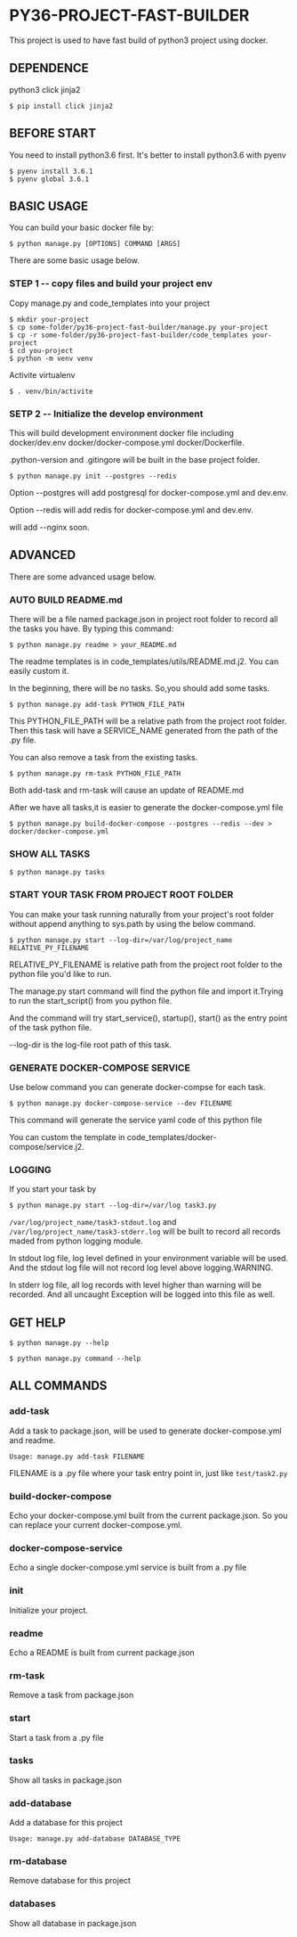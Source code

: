 # PY36-PROJECT-FAST-BUILDER


This project is used to have fast build of python3 project using docker.

## DEPENDENCE

python3
click
jinja2
```
$ pip install click jinja2
```

## BEFORE START

You need to install python3.6 first.
It's better to install python3.6 with pyenv 

```
$ pyenv install 3.6.1
$ pyenv global 3.6.1
```

## BASIC USAGE

You can build your basic docker file by:
```
$ python manage.py [OPTIONS] COMMAND [ARGS]

```
There are some basic usage below.



### STEP 1 -- copy files and build your project env

Copy manage.py and code_templates into your project
```
$ mkdir your-project
$ cp some-folder/py36-project-fast-builder/manage.py your-project
$ cp -r some-folder/py36-project-fast-builder/code_templates your-project
$ cd you-project
$ python -m venv venv
```
Activite virtualenv
```
$ . venv/bin/activite
```

### SETP 2 -- Initialize the develop environment


This will build development environment docker file including docker/dev.env docker/docker-compose.yml docker/Dockerfile.

.python-version and .gitingore will be built in the base project folder.
```
$ python manage.py init --postgres --redis
```
Option --postgres will add postgresql for docker-compose.yml and dev.env.

Option --redis will add redis for docker-compose.yml and dev.env.

will add --nginx soon.

## ADVANCED

There are some advanced usage below.

### AUTO BUILD README.md

There will be a file named package.json in project root folder to record all the tasks you have.
By typing this command:
```
$ python manage.py readme > your_README.md
```
The readme templates is in code_templates/utils/README.md.j2.
You can easily custom it.

In the beginning, there will be no tasks. So,you should add some tasks.
```
$ python manage.py add-task PYTHON_FILE_PATH
```
This PYTHON_FILE_PATH will be a relative path from the project root folder.
Then this task will have a SERVICE_NAME generated from the path of the .py file.

You can also remove a task from the existing tasks.
```
$ python manage.py rm-task PYTHON_FILE_PATH
```

Both add-task and rm-task will cause an update of README.md

After we have all tasks,it is easier to generate the docker-compose.yml file
```
$ python manage.py build-docker-compose --postgres --redis --dev > docker/docker-compose.yml
```

### SHOW ALL TASKS

```
$ python manage.py tasks
```

### START YOUR TASK FROM PROJECT ROOT FOLDER

You can make your task running naturally from your project's root folder without append anything to sys.path by using the below command.
```
$ python manage.py start --log-dir=/var/log/project_name RELATIVE_PY_FILENAME
```
RELATIVE_PY_FILENAME is relative path from the project root folder to the python file you'd like to run.

The manage.py start command will find the python file and import it.Trying to run the start_script() from you python file.

And the command will try start_service(), startup(), start() as the entry point of the task python file.

--log-dir is the log-file root path of this task.

### GENERATE DOCKER-COMPOSE SERVICE

Use below command you can generate docker-compse for each task.
```
$ python manage.py docker-compose-service --dev FILENAME
```
This command will generate the service yaml code of this python file

You can custom the template in code_templates/docker-compose/service.j2.

### LOGGING
If you start your task by
```
$ python manage.py start --log-dir=/var/log task3.py
```
`/var/log/project_name/task3-stdout.log` and `/var/log/project_name/task3-stderr.log` will be built to record all records maded from python logging module.

In stdout log file, log level defined in your environment variable will be used.
And the stdout log file will not record log level above logging.WARNING.

In stderr log file, all log records with level higher than warning will be recorded.
And all uncaught Exception will be logged into this file as well.
 
## GET HELP

```
$ python manage.py --help
```
```
$ python manage.py command --help
```

## ALL COMMANDS

### add-task

Add a task to package.json, will be used to generate docker-compose.yml and readme.
```
Usage: manage.py add-task FILENAME
```
FILENAME is a .py file where your task entry point in, just like `test/task2.py`

### build-docker-compose
Echo your docker-compose.yml built from the current package.json.
So you can replace your current docker-compose.yml.

### docker-compose-service
Echo a single docker-compose.yml service is built from a .py file
 
### init
Initialize your project.

### readme
Echo a README is built from current package.json

### rm-task
Remove a task from package.json
### start
Start a task from a .py file

### tasks
Show all tasks in package.json

### add-database
Add a database for this project
```
Usage: manage.py add-database DATABASE_TYPE
```
### rm-database
Remove database for this project

### databases
Show all database in package.json





